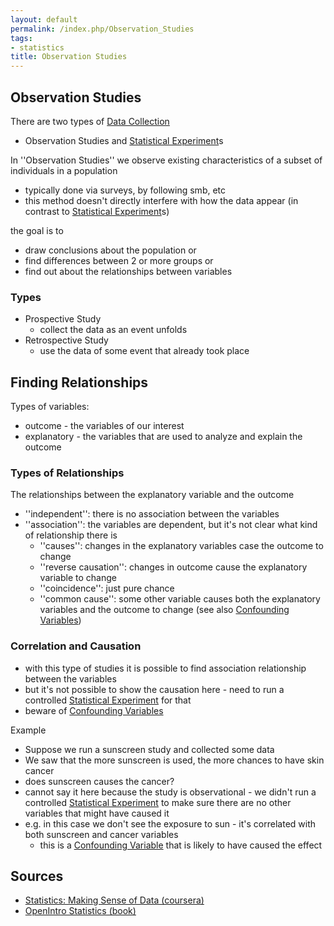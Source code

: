 ```yaml
---
layout: default
permalink: /index.php/Observation_Studies
tags:
- statistics
title: Observation Studies
---
```

## Observation Studies
There are two types of [Data Collection](Data_Collection)
- Observation Studies and [Statistical Experiment](Statistical_Experiment)s

In ''Observation Studies'' we observe existing characteristics of a subset of individuals in a population
- typically done via surveys, by following smb, etc
- this method doesn't directly interfere with how the data appear (in contrast to [Statistical Experiment](Statistical_Experiment)s)


the goal is to
- draw conclusions about the population or 
- find differences between 2 or more groups or
- find out about the relationships between variables


### Types
- Prospective Study 
  - collect the data as an event unfolds
- Retrospective Study
  - use the data of some event that already took place 


## Finding Relationships
Types of variables: 
- outcome - the variables of our interest
- explanatory - the variables that are used to analyze and explain the outcome


### Types of Relationships
The relationships between the explanatory variable and the outcome
- ''independent'': there is no association between the variables
- ''association'': the variables are dependent, but it's not clear what kind of relationship there is
  - ''causes'': changes in the explanatory variables case the outcome to change 
  - ''reverse causation'': changes in outcome cause the explanatory variable to change
  - ''coincidence'': just pure chance
  - ''common cause'': some other variable causes both the explanatory variables and the outcome to change (see also [Confounding Variables](Confounding_Variables))


### Correlation and Causation
- with this type of studies it is possible to find association relationship between the variables
- but it's not possible to show the causation here - need to run a controlled [Statistical Experiment](Statistical_Experiment) for that 
- beware of [Confounding Variables](Confounding_Variables)


Example
- Suppose we run a sunscreen study and collected some data
- We saw that the more sunscreen is used, the more chances to have skin cancer 
- does sunscreen causes the cancer? 
- cannot say it here because the study is observational - we didn't run a controlled [Statistical Experiment](Statistical_Experiment) to make sure there are no other variables that might have caused it
- e.g. in this case  we don't see the exposure to sun - it's correlated with both sunscreen and cancer variables
  - this is a [Confounding Variable](Confounding_Variables) that is likely to have caused the effect



## Sources
- [Statistics: Making Sense of Data (coursera)](Statistics__Making_Sense_of_Data_(coursera))
- [OpenIntro Statistics (book)](OpenIntro_Statistics_(book))
